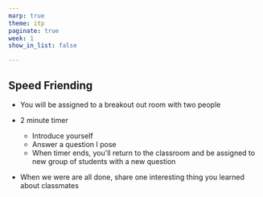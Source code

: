 ```yaml
---
marp: true
theme: itp
paginate: true
week: 1
show_in_list: false

---
```


<!-- headingDivider: 2 -->

## Speed Friending

- You will be assigned to a breakout out room with two people 

- 2 minute timer
  - Introduce yourself
  - Answer a question I pose
  - When timer ends, you'll return to the classroom and be assigned to new group of students with a new question
- When we were are all done, share one interesting thing you learned about classmates

<!-- 
Congratulations! The job you wanted when you were five years old is now yours. What do you now do for a living? 
What is a random area of you have a lot of knowledge about?
What close encounters have you had with a famous person?
Which superhero do you identify with the most?
What advice would you give to your 10 year old self? 
What is your favorite comfort food? Is there any special connection to it?
If you could create one app (or service / device) that positively impacted the world, what would it be?
 -->